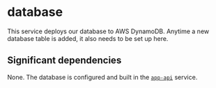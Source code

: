# database

This service deploys our database to AWS DynamoDB. Anytime a new database table is added, it also needs to be set up here.  

## Significant dependencies

None. The database is configured and built in the [`app-api`](../app-api) service.
